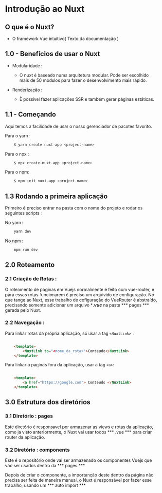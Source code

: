 # Introdução ao Nuxt


## O que é o Nuxt?

-   O framework Vue intuitivo( Texto da documentação )

## 1.0 - Benefícios de usar o Nuxt 

-   Modularidade : 
    -   O nuxt é baseado numa arquitetura modular. Pode ser escolhido mais de 50 modulos para fazer o desenvolvimento mais rápido. 

-   Renderização : 
    -   È possivel fazer aplicações SSR e também gerar páginas estáticas.



## 1.1 - Começando

Aqui temos a facilidade de usar o nosso gerenciador de pacotes favorito.

Para o yarn : 

```bash
    $ yarn create nuxt-app <project-name>
```

Para o npx : 

```bash
    $ npx create-nuxt-app <project-name>
```

Para o npm:

```bash
    $ npm init nuxt-app <project-name>
```

## 1.3 Rodando a primeira aplicação

Primeiro é preciso entrar na pasta com o nome do projeto e rodar
os seguintes scripts : 

No yarn : 

```bash
    yarn dev
```

No npm : 

```bash
    npm run dev
```


## 2.0 Roteamento


### 2.1 Criação de Rotas : 

O roteamento de páginas em Vuejs normalmente é feito com vue-router,
e para essas rotas funcionarem é preciso um arquivido de configuração.
No que tange ao Nuxt, esse trabalho de cofiguração do VueRouter é abstraído,
precisando somente adicionar um arquivo ****.vue*** na pasta *** pages *** gerada pelo Nuxt.

### 2.2 Navegação : 

Para linkar rotas da própria aplicação, só usar a tag
`<NuxtLink>` : 

```html

    <template>
        <NuxtLink to="<nome_da_rota>">Conteudo</NuxtLink>
    </template>

```

Para linkar a paginas fora da aplicação, usar a tag `<a>`:

```html

    <template>
        <a href="https://google.com"> Conteudo </NuxtLink>
    </template>

```


## 3.0 Estrutura dos diretórios


### 3.1 Diretório : pages


Este diretório é responsavel por armazenar as views e rotas da aplicação,
como ja visto anteriormente,  o Nuxt vai usar todos *** .vue *** para criar router
da aplicação.


### 3.2 Diretório : components

Este é o repositório onde vai ser armazenado os componentes Vuejs que vão ser usados dentro da *** pages ***

Depois de criar o componente, a importanção deste dentro da página não precisa ser feita de maneira manual, o Nuxt é responsável por fazer esse trabalho, usando
um *** auto import ***




